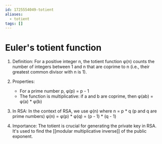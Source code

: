 ```yaml
---
id: 1725554049-totient
aliases:
  - totient
tags: []
---
```


# Euler's totient function

1. Definition:
   For a positive integer n, the totient function φ(n) counts the number of integers between 1 and n that are coprime to n (i.e., their greatest common divisor with n is 1).

2. Properties:
   - For a prime number p, φ(p) = p - 1
   - The function is multiplicative: if a and b are coprime, then φ(ab) = φ(a) * φ(b)

3. In RSA:
   In the context of RSA, we use φ(n) where n = p * q (p and q are prime numbers)
   φ(n) = φ(p) * φ(q) = (p - 1) * (q - 1)

4. Importance:
   The totient is crucial for generating the private key in RSA. It's used to find the [[modular multiplicative inverse]] of the public exponent.
